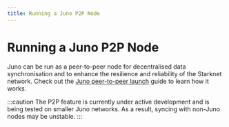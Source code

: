 ```yaml
---
title: Running a Juno P2P Node
---
```


# Running a Juno P2P Node

Juno can be run as a peer-to-peer node for decentralised data synchronisation and to enhance the resilience and reliability of the Starknet network. Check out the [Juno peer-to-peer launch](https://medium.com/nethermind-eth/junos-experimental-peer-to-peer-launch-3040e195550d) guide to learn how it works.

:::caution
The P2P feature is currently under active development and is being tested on smaller Juno networks. As a result, syncing with non-Juno nodes may be unstable.
:::